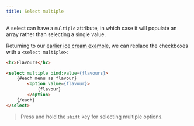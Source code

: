 ```yaml
---
title: Select multiple
---
```


A select can have a `multiple` attribute, in which case it will populate an array rather than selecting a single value.

Returning to our [earlier ice cream example](tutorial/group-inputs), we can replace the checkboxes with a `<select multiple>`:

```html
<h2>Flavours</h2>

<select multiple bind:value={flavours}>
	{#each menu as flavour}
		<option value={flavour}>
			{flavour}
		</option>
	{/each}
</select>
```

> Press and hold the `shift` key for selecting multiple options.
